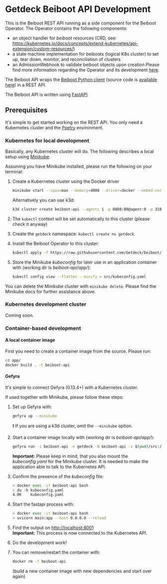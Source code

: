 # Getdeck Beiboot API Development

This is the Beiboot REST API running as a side component for the Beiboot Operator. The Operator
contains the following components:
* an object handler for _beiboot_ resources (CRD, see: https://kubernetes.io/docs/concepts/extend-kubernetes/api-extension/custom-resources/)
* a state machine implementation for beiboots (logical K8s cluster) to set up, tear down, monitor, and reconciliation of clusters
* an AdmissionWebhook to validate beiboot objects upon creation
Please find more information regarding the Operator and its development [here](https://github.com/Getdeck/beiboot/blob/main/operator/DEVELOPMENT.md).

The Beiboot API wraps the [Beiboot Python client](https://pypi.org/project/beiboot/) (source code is [available here](https://github.com/Getdeck/beiboot/tree/main/client)) in a REST API.

The Beiboot API is written using [FastAPI](https://fastapi.tiangolo.com/).

## Prerequisites
It's simple to get started working on the REST API. You only need a Kubernetes cluster and the [Poetry](https://python-poetry.org/) environment.

### Kubernetes for local development
Basically, any Kubernetes cluster will do. The following describes a local setup using [Minikube](https://minikube.sigs.k8s.io/docs/).

Assuming you have Minikube installed, please run the following on your terminal:

1) Create a Kubernetes cluster using the Docker driver
   ```bash
   minikube start --cpus=max --memory=4000 --driver=docker --embed-certs --addons=default-storageclass storage-provisioner
   ```

   Alternatively you can use k3d:

   ```bash
   k3d cluster create beiboot-api --agents 1 -p 8080:80@agent:0 -p 31820:31820/UDP@agent:0
   ```

2) The `kubectl` context will be set automatically to this cluster (please check it anyway)
3) Create the `getdeck` namespace: `kubectl create ns getdeck`.
4) Install the Beiboot Operator to this cluster:
   ```bash
   kubectl apply -f https://raw.githubusercontent.com/Getdeck/beiboot/main/operator/manifests/beiboot.yaml
   ```
5) Store the Minikube _kubeconfig_ for later use in an application container with (working dir is _beiboot-api/app/_):
   ```bash
   kubectl config view --flatten --minify > src/kubeconfig.yaml
   ```

You can delete the Minikube cluster with `minikube delete`. Please find the Minikube docs for further assistance above.

### Kubernetes development cluster
Coming soon.

### Container-based development

#### A local container image
First you need to create a container image from the source.
Please run:
```bash
cd app/
docker build . -t beiboot-api
```

#### Gefyra
It's simple to connect Gefyra (0.13.4+) with a Kubernetes cluster.

If used together with Minikube, please follow these steps:
1) Set up Gefyra with: 
   ```bash
   gefyra up --minikube
   ```

   :exclamation: If you are using a k3d cluster, omit the `--minikube` option.
2) Start a container image locally with (working dir is _beiboot-api/app/_):
   ```bash
   gefyra run -i beiboot-api -n getdeck -N beiboot-api -v $(pwd)/src:/app -c "/bin/sh -c 'while sleep 1000; do :; done'" --expose localhost:8001:8000 --detach
   ```
   **Important:** Please keep in mind, that you also mount the _kubeconfig.yaml_ for the Minikube cluster. It is needed to make the application able to talk to the Kubernetes API.

3) Confirm the presence of the _kubeconfig_ file:
   ```bash
   > docker exec -it beiboot-api bash
   > du -h kubeconfig.yaml
   4.0K    kubeconfig.yaml
   ```
4) Start the fastapi process with:
   ```bash
   > docker exec -it beiboot-api bash
   > uvicorn main:app --host 0.0.0.0 --reload
   ```
5) Find the output on [http://localhost:8001](http://localhost:8001)  
   **Important:** This process is now connected to the Kubernetes API.
6) Do the development work!
7) You can remove/restart the container with:
   ```bash
   docker rm -f beiboot-api 
   ```
   (build a new container image with new dependencies and start over again)




